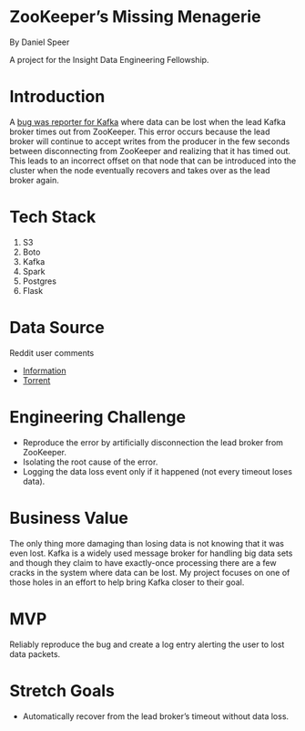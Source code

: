 # ZooKeeper’s Missing Menagerie

By Daniel Speer

A project for the Insight Data Engineering Fellowship.

# Introduction

A [bug was reporter for Kafka](https://issues.apache.org/jira/browse/KAFKA-7122) where data can be lost when the lead Kafka broker times out from ZooKeeper. This error occurs because the lead broker will continue to accept writes from the producer in the few seconds between disconnecting from ZooKeeper and realizing that it has timed out. This leads to an incorrect offset on that node that can be introduced into the cluster when the node eventually recovers and takes over as the lead broker again. 

# Tech Stack

1. S3
2. Boto
3. Kafka
4. Spark
5. Postgres
6. Flask

# Data Source

Reddit user comments
* [Information](https://www.reddit.com/r/datasets/comments/3bxlg7/i_have_every_publicly_available_reddit_comment/)
* [Torrent](https://mega.nz/#!ysBWXRqK!yPXLr25PgJi184pbJU3GtnqUY4wG7YvuPpxJjEmnb9A)

# Engineering Challenge

* Reproduce the error by artificially disconnection the lead broker from ZooKeeper.
* Isolating the root cause of the error.
* Logging the data loss event only if it happened (not every timeout loses data).

# Business Value

The only thing more damaging than losing data is not knowing that it was even lost. Kafka is a widely used message broker for handling big data sets and though they claim to have exactly-once processing there are a few cracks in the system where data can be lost. My project focuses on one of those holes in an effort to help bring Kafka closer to their goal.

# MVP

Reliably reproduce the bug and create a log entry alerting the user to lost data packets.

# Stretch Goals

* Automatically recover from the lead broker’s timeout without data loss.
